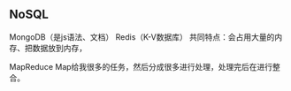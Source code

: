 ## NoSQL
MongoDB（是js语法、文档）
Redis（K-V数据库）
共同特点：会占用大量的内存、把数据放到内存，



MapReduce
    Map给我很多的任务，然后分成很多进行处理，处理完后在进行整合。